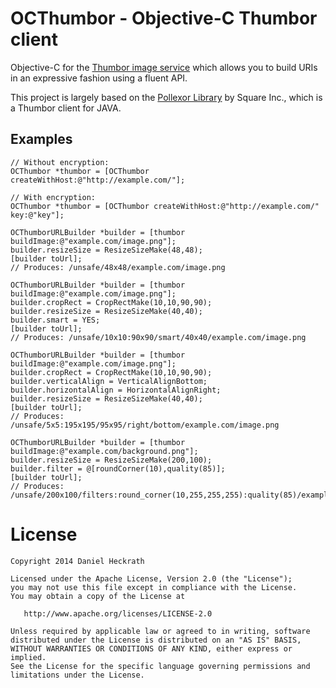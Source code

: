 OCThumbor - Objective-C Thumbor client
=========

Objective-C for the [Thumbor image service][1] which allows you to build URIs
in an expressive fashion using a fluent API.

This project is largely based on the [Pollexor Library][2] by Square Inc., which is a Thumbor client for JAVA.

Examples
--------
```objc
// Without encryption:
OCThumbor *thumbor = [OCThumbor createWithHost:@"http://example.com/"];

// With encryption:
OCThumbor *thumbor = [OCThumbor createWithHost:@"http://example.com/" key:@"key"];
```

```objc
OCThumborURLBuilder *builder = [thumbor buildImage:@"example.com/image.png"];
builder.resizeSize = ResizeSizeMake(48,48);
[builder toUrl];
// Produces: /unsafe/48x48/example.com/image.png

OCThumborURLBuilder *builder = [thumbor buildImage:@"example.com/image.png"];
builder.cropRect = CropRectMake(10,10,90,90);
builder.resizeSize = ResizeSizeMake(40,40);
builder.smart = YES;
[builder toUrl];
// Produces: /unsafe/10x10:90x90/smart/40x40/example.com/image.png

OCThumborURLBuilder *builder = [thumbor buildImage:@"example.com/image.png"];
builder.cropRect = CropRectMake(10,10,90,90);
builder.verticalAlign = VerticalAlignBottom;
builder.horizontalAlign = HorizontalAlignRight;
builder.resizeSize = ResizeSizeMake(40,40);
[builder toUrl];
// Produces: /unsafe/5x5:195x195/95x95/right/bottom/example.com/image.png

OCThumborURLBuilder *builder = [thumbor buildImage:@"example.com/background.png"];
builder.resizeSize = ResizeSizeMake(200,100);
builder.filter = @[roundCorner(10),quality(85)];
[builder toUrl];
// Produces: /unsafe/200x100/filters:round_corner(10,255,255,255):quality(85)/example.com/background.png
```

License
=======

    Copyright 2014 Daniel Heckrath

    Licensed under the Apache License, Version 2.0 (the "License");
    you may not use this file except in compliance with the License.
    You may obtain a copy of the License at

       http://www.apache.org/licenses/LICENSE-2.0

    Unless required by applicable law or agreed to in writing, software
    distributed under the License is distributed on an "AS IS" BASIS,
    WITHOUT WARRANTIES OR CONDITIONS OF ANY KIND, either express or implied.
    See the License for the specific language governing permissions and
    limitations under the License.

[1]: https://github.com/globocom/thumbor
[2]: http://square.github.io/pollexor/
